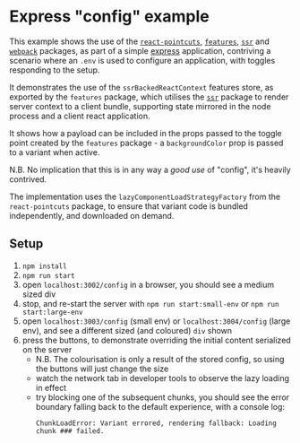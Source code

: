 # Express "config" example

This example shows the use of the [`react-pointcuts`](../../../../../packages/react-pointcuts/docs/README.md), [`features`](../../../../../packages/features/docs/README.md), [`ssr`](../../../../../packages/ssr/docs/README.md) and [`webpack`](../../../../../packages/webpack/docs/README.md) packages, as part of a simple [express](https://expressjs.com/) application, contriving a scenario where an `.env` is used to configure an application, with toggles responding to the setup.

It demonstrates the use of the `ssrBackedReactContext` features store, as exported by the `features` package, which utilises the [`ssr`](../../../../../packages/ssr/docs/README.md) package to render server context to a client bundle, supporting state mirrored in the node process and a client react application.

It shows how a payload can be included in the props passed to the toggle point created by the `features` package - a `backgroundColor` prop is passed to a variant when active.

N.B. No implication that this is in any way a _good use_ of "config", it's heavily contrived.

The implementation uses the `lazyComponentLoadStrategyFactory` from the `react-pointcuts` package, to ensure that variant code is bundled independently, and downloaded on demand.

## Setup

1. `npm install`
2. `npm run start`
3. open `localhost:3002/config` in a browser, you should see a medium sized div
4. stop, and re-start the server with `npm run start:small-env` or `npm run start:large-env`
5. open `localhost:3003/config` (small env) or `localhost:3004/config` (large env), and see a different sized (and coloured) `div` shown
6. press the buttons, to demonstrate overriding the initial content serialized on the server
   - N.B. The colourisation is only a result of the stored config, so using the buttons will just change the size
   - watch the network tab in developer tools to observe the lazy loading in effect
   - try blocking one of the subsequent chunks, you should see the error boundary falling back to the default experience, with a console log:
     ```
     ChunkLoadError: Variant errored, rendering fallback: Loading chunk ### failed.
     ```
